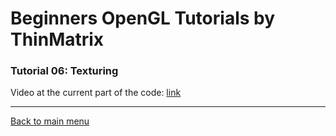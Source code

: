 # Beginners OpenGL Tutorials by ThinMatrix

### Tutorial 06: Texturing

Video at the current part of the code: [link](https://youtu.be/SPt-aogu72A?list=PLRIWtICgwaX0u7Rf9zkZhLoLuZVfUksDP)

---

[Back to main menu](https://github.com/elitebox/OpenGLTutorial)
